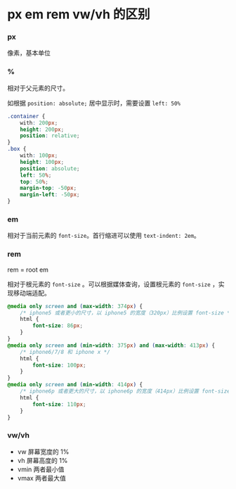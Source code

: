 # px em rem vw/vh 的区别

### px

像素，基本单位

### %

相对于父元素的尺寸。

如根据 `position: absolute;` 居中显示时，需要设置 `left: 50%`

```css
.container {
    with: 200px;
    height: 200px;
    position: relative;
}
.box {
    with: 100px;
    height: 100px;
    position: absolute;
    left: 50%;
    top: 50%;
    margin-top: -50px;
    margin-left: -50px;
}
```

### em

相对于当前元素的 `font-size`。首行缩进可以使用 `text-indent: 2em`。

### rem

rem = root em

相对于根元素的 `font-size` 。可以根据媒体查询，设置根元素的 `font-size` ，实现移动端适配。

```css
@media only screen and (max-width: 374px) {
    /* iphone5 或者更小的尺寸，以 iphone5 的宽度（320px）比例设置 font-size */
    html {
        font-size: 86px;
    }
}
@media only screen and (min-width: 375px) and (max-width: 413px) {
    /* iphone6/7/8 和 iphone x */
    html {
        font-size: 100px;
    }
}
@media only screen and (min-width: 414px) {
    /* iphone6p 或者更大的尺寸，以 iphone6p 的宽度（414px）比例设置 font-size */
    html {
        font-size: 110px;
    }
}
```

### vw/vh

- vw 屏幕宽度的 1%
- vh 屏幕高度的 1%
- vmin 两者最小值
- vmax 两者最大值
